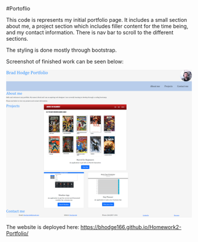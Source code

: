 #Portoflio

This code is represents my initial portfolio page. It includes a small section about me, a project section which includes filler content for the time being, and my contact information. There is nav bar to scroll to the different sections.

The styling is done mostly through bootstrap.

Screenshot of finished work can be seen below:

![Homework Screenshot](./assets/images/updatedProfile.png)

The website is deployed here:
https://bhodge166.github.io/Homework2-Portfolio/
